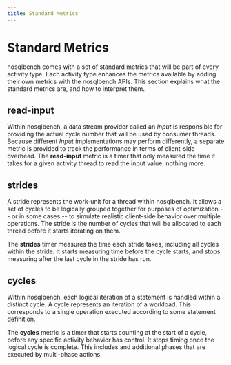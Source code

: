 ```yaml
---
title: Standard Metrics
---
```


# Standard Metrics

nosqlbench comes with a set of standard metrics that will be part of every activity type. Each activity type enhances the metrics available by adding their own metrics with the nosqlbench APIs. This section explains what the standard metrics are, and how to interpret them.

## read-input

Within nosqlbench, a data stream provider called an _Input_ is responsible for providing the actual cycle number that will be used by consumer threads. Because different _Input_ implementations may perform differently, a separate metric is provided to track the performance in terms of client-side overhead. The **read-input** metric is a timer that only measured the time it takes for a given activity thread to read the input value, nothing more.

## strides

A stride represents the work-unit for a thread within nosqlbench. It allows a set of cycles to be logically grouped together for purposes of optimization -- or in some cases -- to simulate realistic client-side behavior over multiple operations. The stride is the number of cycles that will be allocated to each thread before it starts iterating on them.

The **strides** timer measures the time each stride takes, including all cycles within the stride. It starts measuring time before the cycle starts, and stops measuring after the last cycle in the stride has run.

## cycles

Within nosqlbench, each logical iteration of a statement is handled within a distinct cycle. A cycle represents an iteration of a workload. This corresponds to a single operation executed according to some statement definition.

The **cycles** metric is a timer that starts counting at the start of a cycle, before any specific activity behavior has control. It stops timing once the logical cycle is complete. This includes and additional phases that are executed by multi-phase actions.




